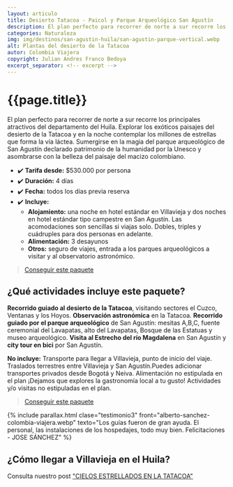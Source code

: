 ```yaml
---
layout: articulo
title: Desierto Tatacoa - Paicol y Parque Arqueológico San Agustín
description: El plan perfecto para recorrer de norte a sur recorre los principales atractivos del departamento del Huila.
categories: Naturaleza
img: img/destinos/san-agustin-huila/san-agustin-parque-vertical.webp
alt: Plantas del desierto de la Tatacoa
autor: Colombia Viajera
copyright: Julian Andres Franco Bedoya
excerpt_separator: <!-- excerpt -->
---
```


# {{page.title}}

El plan perfecto para recorrer de norte a sur recorre los principales atractivos del departamento del Huila. Explorar los exóticos paisajes del desierto de la Tatacoa y en la noche contemplar los millones de estrellas que forma la vía láctea. Sumergirse en la magia del parque arqueológico de San Agustín declarado patrimonio de la humanidad por la Unesco y asombrarse con la belleza del paisaje del macizo colombiano.

<!-- excerpt -->

* ✔️ **Tarifa desde:** $530.000 por persona
* ✔️ **Duración:** 4 días
* ✔️ **Fecha:** todos los días previa reserva
* ✔️ **Incluye:**
  * **Alojamiento:** una noche en hotel estándar en Villavieja y dos noches en hotel estándar tipo campestre en San Agustín. Las acomodaciones son sencillas si viajas solo. Dobles, triples y cuádruples para dos personas en adelante.
  * **Alimentación:** 3 desayunos
  * **Otros:** seguro de viajes, entrada a los parques arqueológicos a visitar y al observatorio astronómico.

>[Conseguir este paquete](https://api.whatsapp.com/send?phone=+573209673925&text=Hola.%20Me%20encantar%C3%ADa%20saber%20m%C3%A1s%20sobre%20este%20paquete:%20Tatacoa%20y%20San%20Agust%C3%ADn)

## ¿Qué actividades incluye este paquete?

**Recorrido guiado al desierto de la Tatacoa**, visitando sectores el Cuzco, Ventanas y los Hoyos. **Observación astronómica** en la Tatacoa. **Recorrido guiado por el parque arqueológico** de San Agustín: mesitas A,B,C, fuente ceremonial del Lavapatas, alto del Lavapatas, Bosque de las Estatuas y museo arqueológico. **Visita al Estrecho del río Magdalena** en San Agustín y **city tour en bici** por San Agustín.

**No incluye:** Transporte para llegar a Villavieja, punto de inicio del viaje. Traslados terrestres entre Villavieja y San Agustín.Puedes adicionar transportes privados desde Bogotá y Neiva. Alimentación no estipulada en el plan ¡Dejamos que explores la gastronomía local a tu gusto! Actividades y/o visitas no estipuladas en el plan.

>[Conseguir este paquete](https://api.whatsapp.com/send?phone=+573209673925&text=Hola.%20Me%20encantar%C3%ADa%20saber%20m%C3%A1s%20sobre%20este%20paquete:%20Tatacoa%20y%20San%20Agust%C3%ADn)

{% include parallax.html clase="testimonio3" front="alberto-sanchez-colombia-viajera.webp" texto="Los guías fueron de gran ayuda. El personal, las instalaciones de los hospedajes, todo muy bien. Felicitaciones - JOSE SÁNCHEZ" %}

## ¿Cómo llegar a Villavieja  en el Huila?

Consulta nuestro post ["CIELOS ESTRELLADOS EN LA TATACOA"]({{site.baseurl}}/tour-de-las-estrellas-tatacoa/)
